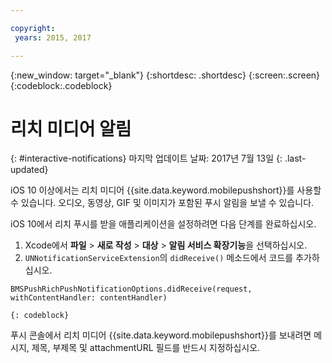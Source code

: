 ```yaml
---

copyright:
 years: 2015, 2017

---
```


{:new_window: target="_blank"}
{:shortdesc: .shortdesc}
{:screen:.screen}
{:codeblock:.codeblock}

# 리치 미디어 알림
{: #interactive-notifications}
마지막 업데이트 날짜: 2017년 7월 13일
{: .last-updated}


iOS 10 이상에서는 리치 미디어 {{site.data.keyword.mobilepushshort}}를 사용할 수 있습니다. 오디오, 동영상, GIF 및 이미지가 포함된 푸시 알림을 보낼 수 있습니다. 

iOS 10에서 리치 푸시를 받을 애플리케이션을 설정하려면 다음 단계를 완료하십시오.  

1. Xcode에서 **파일** > **새로 작성** > **대상** > **알림 서비스 확장기능**을 선택하십시오.
2. `UNNotificationServiceExtension`의 `didReceive()` 메소드에서 코드를 추가하십시오.
```
BMSPushRichPushNotificationOptions.didReceive(request, withContentHandler: contentHandler)
```
	{: codeblock}	

푸시 콘솔에서 리치 미디어 {{site.data.keyword.mobilepushshort}}를 보내려면 메시지, 제목, 부제목 및 attachmentURL 필드를 반드시 지정하십시오.

